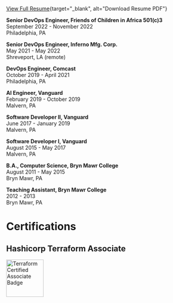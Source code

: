 ---
---
<style>
    #badge {
        width: 100px !important;
        height: 100px !important;
    }
</style>
[View Full Resume](/img/resume/NatanOrganick_Jan2023_Resume_0.pdf){target="_blank", alt="Download Resume PDF"}

**Senior DevOps Engineer, Friends of Children in Africa 501(c)3**  
September 2022 - November 2022  
Philadelphia, PA  

**Senior DevOps Engineer, Inferno Mfg. Corp.**  
May 2021 - May 2022  
Shreveport, LA (remote)  

**DevOps Engineer, Comcast**  
October 2019 - April 2021  
Philadelphia, PA  

**AI Engineer, Vanguard**  
February 2019 - October 2019  
Malvern, PA  

**Software Developer II, Vanguard**  
June 2017 - January 2019  
Malvern, PA  

**Software Developer I, Vanguard**  
August 2015 - May 2017  
Malvern, PA  

**B.A., Computer Science, Bryn Mawr College**  
August 2011 - May 2015  
Bryn Mawr, PA  

**Teaching Assistant, Bryn Mawr College**  
2012 - 2013  
Bryn Mawr, PA  


# Certifications

## Hashicorp Terraform Associate
<div markdown>
<a href="https://www.credly.com/badges/9a48a66e-a992-46aa-a8b4-a4ff553b6e13/public_url" target="_blank" title="view Terraform Associate certificate on credly">
<img src="/img/resume/hashicorp_terraform_badge.png" alt="Terraform Certified Associate Badge" id="badge">
</a>
</div>
